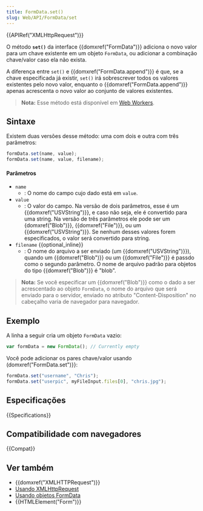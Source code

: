 ```yaml
---
title: FormData.set()
slug: Web/API/FormData/set
---
```


{{APIRef("XMLHttpRequest")}}

O método **`set()`** da interface {{domxref("FormData")}} adiciona o novo valor para um chave existente em um objeto `FormData`, ou adicionar a combinação chave/valor caso ela não exista.

A diferença entre `set()` e {{domxref("FormData.append")}} é que, se a chave especificada já existir, `set()` irá sobrescrever todos os valores existentes pelo novo valor, enquanto o {{domxref("FormData.append")}} apenas acrescenta o novo valor ao conjunto de valores existentes.

> **Nota:** Esse método está disponível em [Web Workers](/pt-BR/docs/Web/API/Web_Workers_API).

## Sintaxe

Existem duas versões desse método: uma com dois e outra com três parâmetros:

```js
formData.set(name, value);
formData.set(name, value, filename);
```

#### Parâmetros

- `name`
  - : O nome do campo cujo dado está em `value`.
- `value`
  - : O valor do campo. Na versão de dois parâmetros, esse é um {{domxref("USVString")}}, e caso não seja, ele é convertido para uma string. Na versão de três parâmetros ele pode ser um {domxref("Blob")}}, {{domxref("File")}}, ou um {{domxref("USVString")}}. Se nenhum desses valores forem especificados, o valor será convertido para string.
- `filename` {{optional_inline}}
  - : O nome do arquivo a ser enviado (um {{domxref("USVString")}}), quando um {{domxref("Blob")}} ou um {{domxref("File")}} é passdo como o segundo parâmetro. O nome de arquivo padrão para objetos do tipo {{domxref("Blob")}} é "blob".

> **Nota:** Se você especificar um {{domxref("Blob")}} como o dado a ser acrescentado ao objeto `FormData`, o nome do arquivo que será enviado para o servidor, enviado no atributo "Content-Disposition" no cabeçalho varia de navegador para navegador.

## Exemplo

A linha a seguir cria um objeto `FormData` vazio:

```js
var formData = new FormData(); // Currently empty
```

Você pode adicionar os pares chave/valor usando (domxref("FormData.set")}}:

```js
formData.set("username", "Chris");
formData.set("userpic", myFileInput.files[0], "chris.jpg");
```

## Especificações

{{Specifications}}

## Compatibilidade com navegadores

{{Compat}}

## Ver também

- {{domxref("XMLHTTPRequest")}}
- [Usando XMLHttpRequest](/pt-BR/docs/DOM/XMLHttpRequest/Using_XMLHttpRequest)
- [Usando objetos FormData](/pt-BR/docs/DOM/XMLHttpRequest/FormData/Using_FormData_Objects)
- {{HTMLElement("Form")}}
